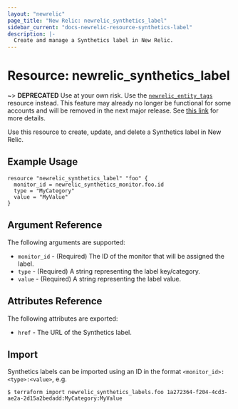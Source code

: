 ```yaml
---
layout: "newrelic"
page_title: "New Relic: newrelic_synthetics_label"
sidebar_current: "docs-newrelic-resource-synthetics-label"
description: |-
  Create and manage a Synthetics label in New Relic.
---
```


# Resource: newrelic\_synthetics\_label
~> **DEPRECATED** Use at your own risk. Use the [`newrelic_entity_tags`](/docs/providers/newrelic/r/entity_tags.html) resource instead. This feature may already no longer be functional for some accounts and will be removed in the next major release.  See [this link](https://www.google.com/search?q=synthetics+labels+deprecation&oq=synthetics+labels+deprecation&aqs=chrome..69i57.4062j1j4&sourceid=chrome&ie=UTF-8) for more details.

Use this resource to create, update, and delete a Synthetics label in New Relic.

## Example Usage

```hcl
resource "newrelic_synthetics_label" "foo" {
  monitor_id = newrelic_synthetics_monitor.foo.id
  type = "MyCategory"
  value = "MyValue"
}
```

## Argument Reference

The following arguments are supported:

  * `monitor_id` - (Required) The ID of the monitor that will be assigned the label.
  * `type` - (Required) A string representing the label key/category.
  * `value` - (Required) A string representing the label value.

## Attributes Reference

The following attributes are exported:

  * `href` - The URL of the Synthetics label.

## Import

Synthetics labels can be imported using an ID in the format `<monitor_id>:<type>:<value>`, e.g.

```
$ terraform import newrelic_synthetics_labels.foo 1a272364-f204-4cd3-ae2a-2d15a2bedadd:MyCategory:MyValue
```

